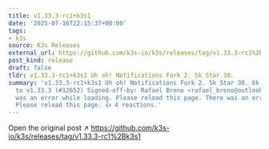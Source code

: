 ```yaml
---
title: v1.33.3-rc1+k3s1
date: '2025-07-16T22:15:37+00:00'
tags:
- k3s
source: K3s Releases
external_url: https://github.com/k3s-io/k3s/releases/tag/v1.33.3-rc1%2Bk3s1
post_kind: release
draft: false
tldr: v1.33.3-rc1+k3s1 Uh oh! Notifications Fork 2. 5k Star 30.
summary: 'v1.33.3-rc1+k3s1 Uh oh! Notifications Fork 2. 5k Star 30. 6k 236cbf2 Update
  to v1.33.3 (#12652) Signed-off-by: Rafael Breno <rafael_breno@outlook. com> There
  was an error while loading. Please reload this page. There was an error while loading.
  Please reload this page. 👍 4 reactions.'
---
```

Open the original post ↗ https://github.com/k3s-io/k3s/releases/tag/v1.33.3-rc1%2Bk3s1
